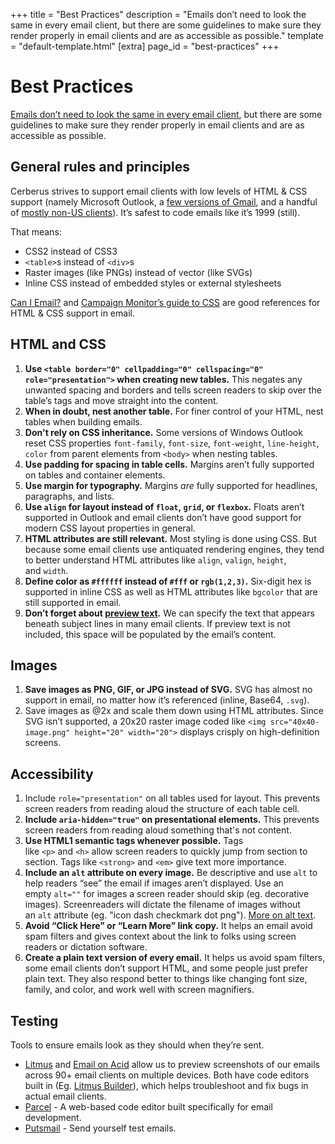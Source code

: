 +++
title = "Best Practices"
description = "Emails don’t need to look the same in every email client, but there are some guidelines to make sure they render properly in email clients and are as accessible as possible."
template = "default-template.html"
[extra]
page_id = "best-practices"
+++

# Best Practices

[Emails don’t need to look the same in every email client](http://doemailshavetolookthesameineveryclient.com/), but there are some guidelines to make sure they render properly in email clients and are as accessible as possible.

## General rules and principles

Cerberus strives to support email clients with low levels of HTML & CSS support (namely Microsoft Outlook, a [few versions of Gmail](https://emails.hteumeuleu.com/trying-to-make-sense-of-gmail-css-support-after-the-2016-update-53c15151063a), and a handful of [mostly non-US clients](https://emails.hteumeuleu.com/should-we-stop-inlining-styles-in-emails-8c3b64f0d407)). It’s safest to code emails like it’s 1999 (still).

That means:

- CSS2 instead of CSS3
- `<table>`s instead of `<div>`s
- Raster images (like PNGs) instead of vector (like SVGs)
- Inline CSS instead of embedded styles or external stylesheets

[Can I Email?](https://www.caniemail.com/) and [Campaign Monitor’s guide to CSS](https://www.campaignmonitor.com/css/) are good references for HTML & CSS support in email.

## HTML and CSS

1. **Use `<table border="0" cellpadding="0" cellspacing="0" role="presentation">` when creating new tables.** This negates any unwanted spacing and borders and tells screen readers to skip over the table’s tags and move straight into the content.
2. **When in doubt, nest another table.** For finer control of your HTML, nest tables when building emails.
3. **Don't rely on CSS inheritance.** Some versions of Windows Outlook reset CSS properties `font-family`, `font-size`, `font-weight`, `line-height`, `color` from parent elements from `<body>` when nesting tables.
4. **Use padding for spacing in table cells.** Margins aren’t fully supported on tables and container elements.
5. **Use margin for typography.** Margins *are* fully supported for headlines, paragraphs, and lists.
6. **Use `align` for layout instead of `float`, `grid`, or `flexbox`.** Floats aren’t supported in Outlook and email clients don’t have good support for modern CSS layout properties in general.
7. **HTML attributes are still relevant.** Most styling is done using CSS. But because some email clients use antiquated rendering engines, they tend to better understand HTML attributes like `align`, `valign`, `height`, and `width`.
8. **Define color as `#ffffff` instead of `#fff` or `rgb(1,2,3)`.** Six-digit hex is supported in inline CSS as well as HTML attributes like `bgcolor` that are still supported in email.
9. **Don’t forget about [preview text](https://stackoverflow.design/email/guidelines/faq#what-is-preview-text?).** We can specify the text that appears beneath subject lines in many email clients. If preview text is not included, this space will be populated by the email’s content.

## Images

1. **Save images as PNG, GIF, or JPG instead of SVG.** SVG has almost no support in email, no matter how it’s referenced (inline, Base64, `.svg`).
2. Save images as @2x and scale them down using HTML attributes. Since SVG isn’t supported, a 20x20 raster image coded like `<img src="40x40-image.png" height="20" width="20">` displays crisply on high-definition screens.

## Accessibility

1. Include `role="presentation"` on all tables used for layout. This prevents screen readers from reading aloud the structure of each table cell.
2. **Include `aria-hidden="true"` on presentational elements.** This prevents screen readers from reading aloud something that's not content.
3. **Use HTML1 semantic tags whenever possible.** Tags like `<p>` and `<h>` allow screen readers to quickly jump from section to section. Tags like `<strong>` and `<em>` give text more importance.
4. **Include an `alt` attribute on every image.** Be descriptive and use `alt` to help readers “see” the email if images aren’t displayed. Use an empty `alt=""` for images a screen reader should skip (eg. decorative images). Screenreaders will dictate the filename of images without an `alt` attribute (eg. "icon dash checkmark dot png"). [More on alt text](https://stackoverflow.design/content/examples/alt-text/).
5. **Avoid “Click Here” or “Learn More” link copy.** It helps an email avoid spam filters and gives context about the link to folks using screen readers or dictation software.
6. **Create a plain text version of every email.** It helps us avoid spam filters, some email clients don’t support HTML, and some people just prefer plain text. They also respond better to things like changing font size, family, and color, and work well with screen magnifiers.

## Testing

Tools to ensure emails look as they should when they’re sent.

- [Litmus](https://www.litmus.com/) and [Email on Acid](https://www.emailonacid.com/) allow us to preview screenshots of our emails across 90+ email clients on multiple devices. Both have code editors built in (Eg. [Litmus Builder](https://litmus.com/email-builder)), which helps troubleshoot and fix bugs in actual email clients.
- [Parcel](https://useparcel.com/) - A web-based code editor built specifically for email development.
- [Putsmail](https://putsmail.com/) - Send yourself test emails.
